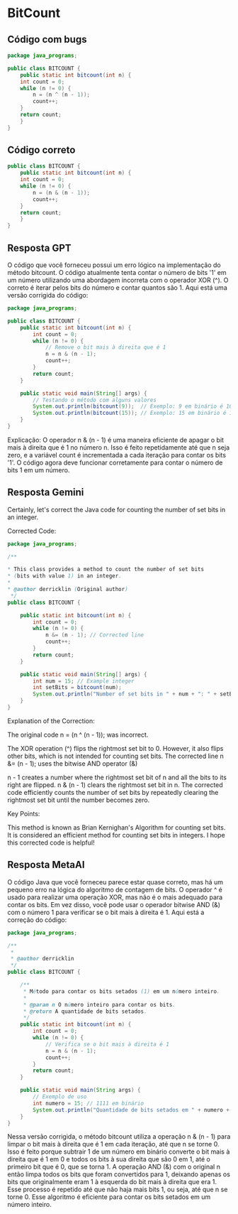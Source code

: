 # BitCount

## Código com bugs

```java
package java_programs;

public class BITCOUNT {
    public static int bitcount(int n) {
    int count = 0;
    while (n != 0) {
        n = (n ^ (n - 1));
        count++;
    }
    return count;
    }
}
```

## Código correto

```java
public class BITCOUNT {
    public static int bitcount(int n) {
    int count = 0;
    while (n != 0) {
        n = (n & (n - 1));
        count++;
    }
    return count;
    }
}
```

## Resposta GPT

O código que você forneceu possui um erro lógico na implementação do método bitcount. O código atualmente tenta contar o número de bits '1' em um número utilizando uma abordagem incorreta com o operador XOR (^). O correto é iterar pelos bits do número e contar quantos são 1. Aqui está uma versão corrigida do código:

```java
package java_programs;

public class BITCOUNT {
    public static int bitcount(int n) {
        int count = 0;
        while (n != 0) {
            // Remove o bit mais à direita que é 1
            n = n & (n - 1);
            count++;
        }
        return count;
    }

    public static void main(String[] args) {
        // Testando o método com alguns valores
        System.out.println(bitcount(9));  // Exemplo: 9 em binário é 1001, tem 2 bits 1
        System.out.println(bitcount(15)); // Exemplo: 15 em binário é 1111, tem 4 bits 1
    }
}
```

Explicação:
O operador n & (n - 1) é uma maneira eficiente de apagar o bit mais à direita que é 1 no número n.
Isso é feito repetidamente até que n seja zero, e a variável count é incrementada a cada iteração para contar os bits '1'.
O código agora deve funcionar corretamente para contar o número de bits 1 em um número.

## Resposta Gemini

Certainly, let's correct the Java code for counting the number of set bits in an integer.

Corrected Code:

```java
package java_programs;

/**

* This class provides a method to count the number of set bits
* (bits with value 1) in an integer.
*
* @author derricklin (Original author)
 */
public class BITCOUNT {

    public static int bitcount(int n) {
        int count = 0;
        while (n != 0) {
            n &= (n - 1); // Corrected line
            count++;
        }
        return count;
    }

    public static void main(String[] args) {
        int num = 15; // Example integer
        int setBits = bitcount(num);
        System.out.println("Number of set bits in " + num + ": " + setBits);
    }
}
```

Explanation of the Correction:

The original code n = (n ^ (n - 1)); was incorrect.

The XOR operation (^) flips the rightmost set bit to 0.
However, it also flips other bits, which is not intended for counting set bits.
The corrected line n &= (n - 1); uses the bitwise AND operator (&)

n - 1 creates a number where the rightmost set bit of n and all the bits to its right are flipped.
n & (n - 1) clears the rightmost set bit in n.
The corrected code efficiently counts the number of set bits by repeatedly clearing the rightmost set bit until the number becomes zero.

Key Points:

This method is known as Brian Kernighan's Algorithm for counting set bits.
It is considered an efficient method for counting set bits in integers.
I hope this corrected code is helpful!

## Resposta MetaAI

O código Java que você forneceu parece estar quase correto, mas há um pequeno erro na lógica do algoritmo de contagem de bits. O operador ^ é usado para realizar uma operação XOR, mas não é o mais adequado para contar os bits. Em vez disso, você pode usar o operador bitwise AND (&) com o número 1 para verificar se o bit mais à direita é 1.
Aqui está a correção do código:

```java
package java_programs;

/**
 *
 * @author derricklin
 */
public class BITCOUNT {

    /**
     * Método para contar os bits setados (1) em um número inteiro.
     *
     * @param n O número inteiro para contar os bits.
     * @return A quantidade de bits setados.
     */
    public static int bitcount(int n) {
        int count = 0;
        while (n != 0) {
            // Verifica se o bit mais à direita é 1
            n = n & (n - 1);
            count++;
        }
        return count;
    }

    public static void main(String args) {
        // Exemplo de uso
        int numero = 15; // 1111 em binário
        System.out.println("Quantidade de bits setados em " + numero + ": " + bitcount(numero));
    }
}
```

Nessa versão corrigida, o método bitcount utiliza a operação n & (n - 1) para limpar o bit mais à direita que é 1 em cada iteração, até que n se torne 0. Isso é feito porque subtrair 1 de um número em binário converte o bit mais à direita que é 1 em 0 e todos os bits à sua direita que são 0 em 1, até o primeiro bit que é 0, que se torna 1. A operação AND (&) com o original n então limpa todos os bits que foram convertidos para 1, deixando apenas os bits que originalmente eram 1 à esquerda do bit mais à direita que era 1. Esse processo é repetido até que não haja mais bits 1, ou seja, até que n se torne 0.
Esse algoritmo é eficiente para contar os bits setados em um número inteiro.

